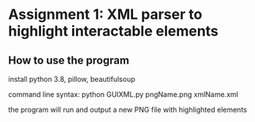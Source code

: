 # Assignment 1: XML parser to highlight interactable elements

## How to use the program

install python 3.8, pillow, beautifulsoup

command line syntax: python GUIXML.py pngName.png xmlName.xml

the program will run and output a new PNG file with highlighted elements 
